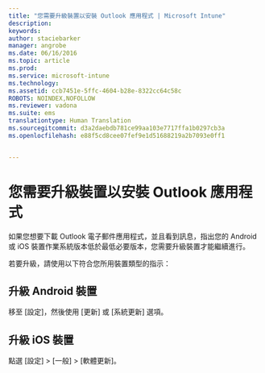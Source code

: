 ```yaml
---
title: "您需要升級裝置以安裝 Outlook 應用程式 | Microsoft Intune"
description: 
keywords: 
author: staciebarker
manager: angrobe
ms.date: 06/16/2016
ms.topic: article
ms.prod: 
ms.service: microsoft-intune
ms.technology: 
ms.assetid: ccb7451e-5ffc-4604-b28e-8322cc64c58c
ROBOTS: NOINDEX,NOFOLLOW
ms.reviewer: vadona
ms.suite: ems
translationtype: Human Translation
ms.sourcegitcommit: d3a2daebdb781ce99aa103e7717ffa1b0297cb3a
ms.openlocfilehash: e88f5cd8cee07fef9e1d51688219a2b7093e0ff1


---
```


# 您需要升級裝置以安裝 Outlook 應用程式

如果您想要下載 Outlook 電子郵件應用程式，並且看到訊息，指出您的 Android 或 iOS 裝置作業系統版本低於最低必要版本，您需要升級裝置才能繼續進行。

若要升級，請使用以下符合您所用裝置類型的指示：

## 升級 Android 裝置
移至 [設定]，然後使用 [更新] 或 [系統更新] 選項。

## 升級 iOS 裝置
點選 [設定] &gt; [一般] &gt; [軟體更新]。



<!--HONumber=Aug16_HO4-->


